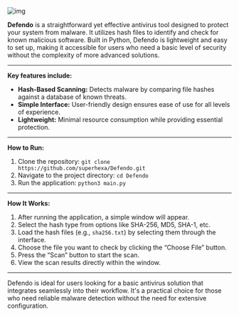 ![img](https://github.com/user-attachments/assets/b4c4f084-4411-4aef-8399-a26e6a0cd10b)

**Defendo** is a straightforward yet effective antivirus tool designed to protect your system from malware. It utilizes hash files to identify and check for known malicious software. Built in Python, Defendo is lightweight and easy to set up, making it accessible for users who need a basic level of security without the complexity of more advanced solutions.

---

**Key features include:**
- **Hash-Based Scanning:** Detects malware by comparing file hashes against a database of known threats.
- **Simple Interface:** User-friendly design ensures ease of use for all levels of experience.
- **Lightweight:** Minimal resource consumption while providing essential protection.

---

**How to Run:**
1. Clone the repository: `git clone https://github.com/superhexa/Defendo.git`
2. Navigate to the project directory: `cd Defendo`
3. Run the application: `python3 main.py`

---

**How It Works:**
1. After running the application, a simple window will appear.
2. Select the hash type from options like SHA-256, MD5, SHA-1, etc.
3. Load the hash files (e.g., `sha256.txt`) by selecting them through the interface.
4. Choose the file you want to check by clicking the “Choose File” button.
5. Press the “Scan” button to start the scan.
6. View the scan results directly within the window.

---

Defendo is ideal for users looking for a basic antivirus solution that integrates seamlessly into their workflow. It's a practical choice for those who need reliable malware detection without the need for extensive configuration.

